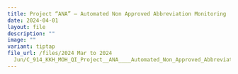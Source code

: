 ```yaml
---
title: Project “ANA” – Automated Non Approved Abbreviation Monitoring
date: 2024-04-01
layout: file
description: ""
image: ""
variant: tiptap
file_url: /files/2024 Mar to 2024
  Jun/C_914_KKH_MOH_QI_Project__ANA____Automated_Non_Approved_Abbreviation_Monitoring.pdf
---
```

